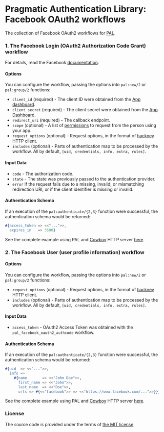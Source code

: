 # Pragmatic Authentication Library: Facebook OAuth2 workflows

The collection of Facebook OAuth2 workflows for [PAL][pal].

### 1. The Facebook Login (OAuth2 Authorization Code Grant) workflow

For details, read the Facebook [documentation][facebook-authcode].

#### Options

You can configure the workflow, passing the options into `pal:new/2` or `pal:group/2` functions:

- `client_id` (required) -
		The client ID were obtained from the [App dashboard][facebook-app-dashboard].
- `client_secret` (required) -
		The client secret were obtained from the  [App Dashboard][facebook-app-dashboard].
- `redirect_uri` (required) -
		The callback endpoint.
- `scope` (optional) -
		A list of [permissions][facebook-scope] to request from the person using your app.
- `request_options` (optional) -
		Request options, in the format of [hackney][hackney] HTTP client.
- `includes` (optional) -
		Parts of authentication map to be processed by the workflow.
		All by default, `[uid, credentials, info, extra, rules]`.

#### Input Data

- `code` -
		The authorization code.
- `state` -
		The state was previously passed to the authentication provider.
- `error`
		If the request fails due to a missing, invalid, or mismatching
		redirection URI, or if the client identifier is missing or invalid.

#### Authentication Schema

If an execution of the `pal:authenticate/{2,3}` function were successful,
the authentication schema would be returned:

```erlang
#{access_token => <<"...">>,
  expires_in   => 3600}
```

See the complete example using PAL and [Cowboy][cowboy] HTTP server [here][pal-example].

### 2. The Facebook User (user profile information) workflow

#### Options

You can configure the workflow, passing the options into `pal:new/2` or `pal:group/2` functions:

- `request_options` (optional) -
		Request options, in the format of [hackney][hackney] HTTP client.
- `includes` (optional) -
		Parts of authentication map to be processed by the workflow.
		All by default, `[uid, credentials, info, extra, rules]`.

#### Input Data

- `access_token` -
		OAuth2 Access Token was obtained with the `pal_facebook_oauth2_authcode` workflow.

#### Authentication Schema

If an execution of the `pal:authenticate/{2,3}` function were successful,
the authentication schema would be returned:

```erlang
#{uid  => <<"...">>,
  info =>
    #{name       => <<"John Doe">>,
      first_name => <<"John">>,
      last_name  => <<"Doe">>,
      urls => #{<<"facebook">> => <<"https://www.facebook.com/...">>}}}
```

See the complete example using PAL and [Cowboy][cowboy] HTTP server [here][pal-example].

### License

The source code is provided under the terms of [the MIT license][license].

[license]:http://www.opensource.org/licenses/MIT
[cowboy]:https://github.com/extend/cowboy
[facebook-authcode]:https://developers.facebook.com/docs/facebook-login/manually-build-a-login-flow
[facebook-app-dashboard]:https://developers.facebook.com/apps
[facebook-scope]:https://developers.facebook.com/docs/facebook-login/permissions
[hackney]:https://github.com/benoitc/hackney
[pal]:https://github.com/manifest/pal
[pal-example]:https://github.com/manifest/pal-example

